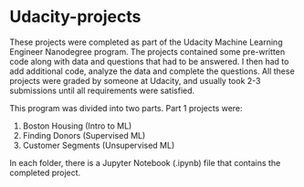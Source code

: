 # Udacity-projects

These projects were completed as part of the Udacity Machine Learning Engineer Nanodegree program.  The projects contained some pre-written code along with data and questions that had to be answered.  I then had to add additional code, analyze the data and complete the questions.  All these projects were graded by someone at Udacity, and usually took 2-3 submissions until all requirements were satisfied.

This program was divided into two parts.  Part 1 projects were:
1. Boston Housing (Intro to ML)
2. Finding Donors (Supervised ML)
3. Customer Segments (Unsupervised ML)

In each folder, there is a Jupyter Notebook (.ipynb) file that contains the completed project.
